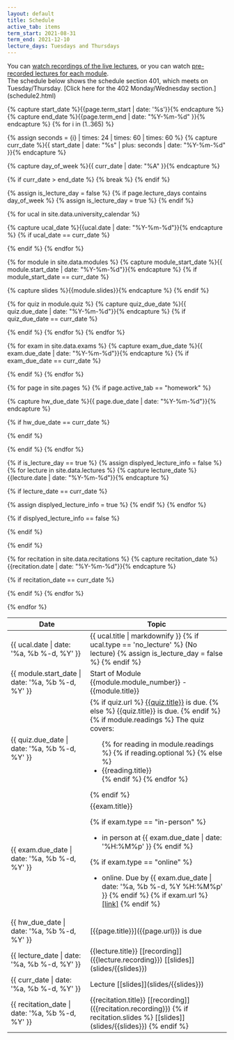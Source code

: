 ```yaml
---
layout: default
title: Schedule
active_tab: items
term_start: 2021-08-31
term_end: 2021-12-10
lecture_days: Tuesdays and Thursdays
---
```





<div class="alert alert-info">
You can <a href="https://upenn.hosted.panopto.com/Panopto/Pages/Sessions/List.aspx?folderID=82b51ccf-a22c-44fb-9582-ad99000835ae">watch recordings of the live lectures</a>, or you can watch <a href="modules.html">pre-recorded lectures for each module</a>.
</div>



<div class="alert alert-warning" markdown="1">
The schedule below shows the schedule section 401, which meets on Tuesday/Thursday.  [Click here for the 402 Monday/Wednesday section.](schedule2.html)
</div>

<table class="table table-striped" >
  <thead>
    <tr>
      <th>Date</th> 
      <th>Topic</th>
    </tr>
  </thead>
  <tbody>

<!-- Walk through the days in the semester -->
<!-- Capture the current day -->
{% capture start_date %}{{page.term_start  | date: '%s'}}{% endcapture %}
{% capture end_date %}{{page.term_end  |  date: "%Y-%m-%d" }}{% endcapture %}
{% for i in (1..365) %}

{% assign seconds = {i} | times: 24 | times: 60 | times: 60 %}
{% capture curr_date %}{{ start_date | date: "%s" | plus: seconds | date: "%Y-%m-%d" }}{% endcapture %}

{% capture day_of_week %}{{ curr_date | date: "%A" }}{% endcapture %}

{% if curr_date > end_date %}
 {% break %}
{% endif %}
<!-- End of Capture the current day -->

<!-- Check to see if today is a lecture day -->
{% assign is_lecture_day = false %}
{% if page.lecture_days contains day_of_week %} 
{% assign is_lecture_day = true %}
{% endif %}
<!-- End check to see if today is a lecture day -->

<!-- Check for university calendar events -->
{% for ucal in site.data.university_calendar %}

{% capture ucal_date %}{{ucal.date | date: "%Y-%m-%d"}}{% endcapture %}
{% if ucal_date == curr_date %}
<!-- Display university calendar item -->
<tr><td>{{ ucal.date | date: '%a, %b %-d, %Y' }} </td><td>{{ ucal.title | markdownify }}
<!-- End display university calendar -->
<!-- Override lecture days for university vacation days -->
{% if ucal.type == 'no_lecture' %} (No lecture)
{% assign is_lecture_day = false %}
{% endif %}
</td></tr>
<!-- End override lecture days  -->

{% endif %}
{% endfor %}
<!-- End check for university calendar events -->


<!-- Check for module starts -->
{% for module in site.data.modules %}
{% capture module_start_date %}{{ module.start_date | date: "%Y-%m-%d"}}{% endcapture %}
{% if module_start_date == curr_date %}
<!-- Display module info -->
<tr><td>{{ module.start_date | date: '%a, %b %-d, %Y' }}</td><td>Start of Module {{module.module_number}} - {{module.title}}</td></tr>
<!-- End display module  -->
{% capture slides %}{{module.slides}}{% endcapture %}
{% endif %}


<!-- Check for quizzes -->
{% for quiz in module.quiz %}
{% capture quiz_due_date %}{{ quiz.due_date | date: "%Y-%m-%d"}}{% endcapture %}
{% if quiz_due_date == curr_date %}
<tr><td class="alert alert-info">{{ quiz.due_date | date: '%a, %b %-d, %Y' }}</td><td class="alert alert-info">
{% if quiz.url %}
<a href="{{quiz.url}}">{{quiz.title}}</a> is due.
{% else %}
{{quiz.title}} is due.
{% endif %}
{% if module.readings %}
The quiz covers: 
<ul>
{% for reading in module.readings %}
{% if reading.optional %}
{% else %}
<li>{{reading.title}}</li>
{% endif %}
{% endfor %}
</ul>
{% endif %}
</td></tr>
{% endif %}
{% endfor %}
<!-- End check for quizzes -->
{% endfor %}
<!-- End check for module starts -->



<!-- Check for exams -->
{% for exam in site.data.exams %}
{% capture exam_due_date %}{{ exam.due_date | date: "%Y-%m-%d"}}{% endcapture %}
{% if exam_due_date == curr_date %}
<tr><td class="alert alert-danger">{{ exam.due_date | date: '%a, %b %-d, %Y' }}</td><td class="alert alert-danger">
{{exam.title}} 

{% if exam.type == "in-person" %}
- in person at {{ exam.due_date | date: '%H:%M%p' }}
{% endif %}


{% if exam.type == "online" %}
- online.  Due by {{ exam.due_date | date: '%a, %b %-d, %Y %H:%M%p' }}
{% endif %}
{% if exam.url %}
<a href="{{quiz.url}}">[link]</a> 
{% endif %}
</td></tr>
{% endif %}
{% endfor %}
<!-- End check for exams -->


<!-- Check for homework due dates -->
{% for page in site.pages %}
{% if page.active_tab == "homework" %}

{% capture hw_due_date %}{{ page.due_date | date: "%Y-%m-%d"}}{% endcapture %}

{% if hw_due_date == curr_date %}
<tr><td class="alert alert-success">{{ hw_due_date | date: '%a, %b %-d, %Y' }}</td><td class="alert alert-success"><span markdown="1">[{{page.title}}]({{page.url}}) is due</span></td></tr>
{% endif %}

{% endif %}
{% endfor %}
<!-- Check for homework due dates -->






<!-- Display lecture info  -->
{% if is_lecture_day == true %}
{% assign displyed_lecture_info = false %}
{% for lecture in site.data.lectures %}
{% capture lecture_date %}{{lecture.date | date: "%Y-%m-%d"}}{% endcapture %}

{% if lecture_date == curr_date %}
<tr><td>{{ lecture_date | date: '%a, %b %-d, %Y' }}</td><td><span markdown="1">{{lecture.title}} [[recording]]({{lecture.recording}}) [[slides]](slides/{{slides}})</span></td></tr>
{% assign displyed_lecture_info = true %}
{% endif %}
{% endfor %}


<!-- Placeholder if no lecture exists in the YAML -->
{% if displyed_lecture_info == false %}
<tr><td>{{ curr_date | date: '%a, %b %-d, %Y' }} </td><td><span markdown="1">Lecture  [[slides]](slides/{{slides}})</span></td></tr>
<!-- End no lecture placeholder -->
{% endif %}

{% endif %}
<!-- End display lecture info -->



<!-- Display recitations / recorded group office hours -->
{% for recitation in site.data.recitations %}
{% capture recitation_date %}{{recitation.date | date: "%Y-%m-%d"}}{% endcapture %}

{% if recitation_date == curr_date %}
<tr><td>{{ recitation_date | date: '%a, %b %-d, %Y' }}</td><td><span markdown="1">{{recitation.title}} [[recording]]({{recitation.recording}}) 
{% if recitation.slides %}
[[slides]](slides/{{slides}})
{% endif %}
</span></td></tr>
{% endif %}
{% endfor %}
<!-- End display recitations / recorded group office hours -->

{% endfor %}
<!-- End of walk through the days in the semester -->

  </tbody>
</table>
